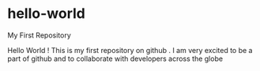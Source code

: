 # hello-world
My First Repository

Hello World ! This is my first repository on github . I am very excited to be a part of github and to collaborate with developers across the globe
